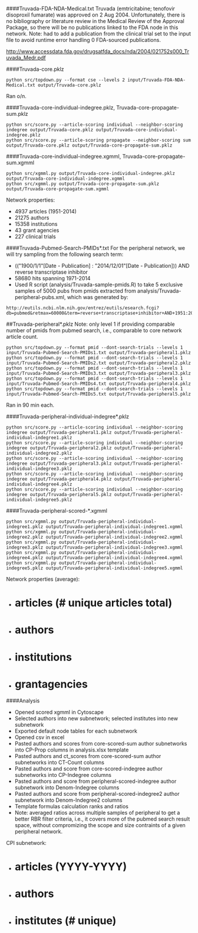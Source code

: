 ####Truvada-FDA-NDA-Medical.txt
Truvada (emtricitabine; tenofovir disoproxil fumarate) was approved on 2 Aug 2004. Unfortunately, there is no bibliography or literature review in the Medical Review of the Approval Package, so there will be no publications linked to the FDA node in this network. Note: had to add a publication from the clinical trial set to the input file to avoid runtime error handling 0 FDA-sourced publications.

http://www.accessdata.fda.gov/drugsatfda_docs/nda/2004/021752s000_Truvada_Medr.pdf

####Truvada-core.pklz
```
python src/topdown.py --format cse --levels 2 input/Truvada-FDA-NDA-Medical.txt output/Truvada-core.pklz
```
Ran o/n.

####Truvada-core-individual-indegree.pklz, Truvada-core-propagate-sum.pklz
```
python src/score.py --article-scoring individual --neighbor-scoring indegree output/Truvada-core.pklz output/Truvada-core-individual-indegree.pklz
python src/score.py --article-scoring propagate --neighbor-scoring sum output/Truvada-core.pklz output/Truvada-core-propagate-sum.pklz
```

####Truvada-core-individual-indegree.xgmml, Truvada-core-propagate-sum.xgmml
```
python src/xgmml.py output/Truvada-core-individual-indegree.pklz output/Truvada-core-individual-indegree.xgmml
python src/xgmml.py output/Truvada-core-propagate-sum.pklz output/Truvada-core-propagate-sum.xgmml
```
Network properties:
* 4937 articles (1951-2014)
* 21275 authors
* 15358 institutions
* 43 grant agencies
* 227 clinical trials 


####Truvada-Pubmed-Search-PMIDs*.txt
For the peripheral network, we will try sampling from the following search term:
* (("1900/1/1"[Date - Publication] : "2014/12/01"[Date - Publication])) AND reverse transcriptase inhibitor
 * 58680 hits spanning 1971-2014 
  * Used R script (analysis/Truvada-sample-pmids.R) to take 5 exclusive samples of 5000 pubs from pmids extracted from analysis/Truvada-peripheral-pubs.xml, which was generated by: 

```
http://eutils.ncbi.nlm.nih.gov/entrez/eutils/esearch.fcgi?db=pubmed&retmax=60000&term=reverse+transcriptase+inhibitor+AND+1951:2014[pdat]
```

##Truvada-peripheral*.pklz
Note: only level 1 if providing comparable number of pmids from pubmed search, i.e., comparable to core network article count.
```
python src/topdown.py --format pmid --dont-search-trials --levels 1 input/Truvada-Pubmed-Search-PMIDs1.txt output/Truvada-peripheral1.pklz
python src/topdown.py --format pmid --dont-search-trials --levels 1 input/Truvada-Pubmed-Search-PMIDs2.txt output/Truvada-peripheral2.pklz
python src/topdown.py --format pmid --dont-search-trials --levels 1 input/Truvada-Pubmed-Search-PMIDs3.txt output/Truvada-peripheral3.pklz
python src/topdown.py --format pmid --dont-search-trials --levels 1 input/Truvada-Pubmed-Search-PMIDs4.txt output/Truvada-peripheral4.pklz
python src/topdown.py --format pmid --dont-search-trials --levels 1 input/Truvada-Pubmed-Search-PMIDs5.txt output/Truvada-peripheral5.pklz
```
Ran in 90 min each.

####Truvada-peripheral-individual-indegree*.pklz
```
python src/score.py --article-scoring individual --neighbor-scoring indegree output/Truvada-peripheral1.pklz output/Truvada-peripheral-individual-indegree1.pklz
python src/score.py --article-scoring individual --neighbor-scoring indegree output/Truvada-peripheral2.pklz output/Truvada-peripheral-individual-indegree2.pklz
python src/score.py --article-scoring individual --neighbor-scoring indegree output/Truvada-peripheral3.pklz output/Truvada-peripheral-individual-indegree3.pklz
python src/score.py --article-scoring individual --neighbor-scoring indegree output/Truvada-peripheral4.pklz output/Truvada-peripheral-individual-indegree4.pklz
python src/score.py --article-scoring individual --neighbor-scoring indegree output/Truvada-peripheral5.pklz output/Truvada-peripheral-individual-indegree5.pklz
```

####Truvada-peripheral-scored-*.xgmml
```
python src/xgmml.py output/Truvada-peripheral-individual-indegree1.pklz output/Truvada-peripheral-individual-indegree1.xgmml
python src/xgmml.py output/Truvada-peripheral-individual-indegree2.pklz output/Truvada-peripheral-individual-indegree2.xgmml
python src/xgmml.py output/Truvada-peripheral-individual-indegree3.pklz output/Truvada-peripheral-individual-indegree3.xgmml
python src/xgmml.py output/Truvada-peripheral-individual-indegree4.pklz output/Truvada-peripheral-individual-indegree4.xgmml
python src/xgmml.py output/Truvada-peripheral-individual-indegree5.pklz output/Truvada-peripheral-individual-indegree5.xgmml
```
Network properties (average):
* # articles (# unique articles total)
* # authors
* # institutions
* # grantagencies

####Analysis
* Opened scored xgmml in Cytoscape
* Selected authors into new subnetwork; selected institutes into new subnetwork
* Exported default node tables for each subnetwork
* Opened csv in excel
* Pasted authors and scores from core-scored-sum author subnetworks into CP-Prop columns in analysis.xlsx template
* Pasted authors and ct_scores from core-scored-sum author subnetworks into CT-Count columns
* Pasted authors and score from core-scored-indegree author subnetworks into CP-Indegree columns
* Pasted authors and score from peripheral-scored-indegree author subnetwork into Denom-Indegree columns
* Pasted authors and score from peripheral-scored-indegree2 author subnetwork into Denom-Indegree2 columns
* Template formulas calculation ranks and ratios
* Note: averaged ratios across multiple samples of peripheral to get a better RBR filter criteria, i.e., it covers more of the pubmed search result space, without compromizing the scope and size contraints of a given peripheral network. 

CPI subnetwork:
* # articles (YYYY-YYYY)
* # authors
* # institutes (# unique)
